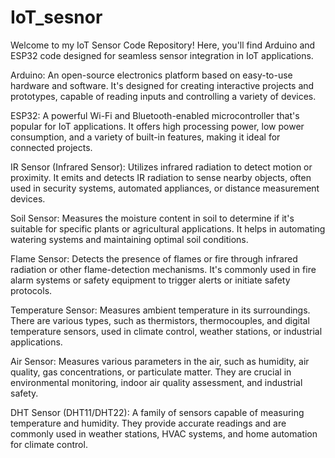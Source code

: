 # IoT_sesnor
Welcome to my IoT Sensor Code Repository! Here, you'll find Arduino and ESP32 code designed for seamless sensor integration in IoT applications.

Arduino: An open-source electronics platform based on easy-to-use hardware and software. It's designed for creating interactive projects and prototypes, capable of reading inputs and controlling a variety of devices.

ESP32: A powerful Wi-Fi and Bluetooth-enabled microcontroller that's popular for IoT applications. It offers high processing power, low power consumption, and a variety of built-in features, making it ideal for connected projects.

IR Sensor (Infrared Sensor): Utilizes infrared radiation to detect motion or proximity. It emits and detects IR radiation to sense nearby objects, often used in security systems, automated appliances, or distance measurement devices.

Soil Sensor: Measures the moisture content in soil to determine if it's suitable for specific plants or agricultural applications. It helps in automating watering systems and maintaining optimal soil conditions.

Flame Sensor: Detects the presence of flames or fire through infrared radiation or other flame-detection mechanisms. It's commonly used in fire alarm systems or safety equipment to trigger alerts or initiate safety protocols.

Temperature Sensor: Measures ambient temperature in its surroundings. There are various types, such as thermistors, thermocouples, and digital temperature sensors, used in climate control, weather stations, or industrial applications.

Air Sensor: Measures various parameters in the air, such as humidity, air quality, gas concentrations, or particulate matter. They are crucial in environmental monitoring, indoor air quality assessment, and industrial safety.

DHT Sensor (DHT11/DHT22): A family of sensors capable of measuring temperature and humidity. They provide accurate readings and are commonly used in weather stations, HVAC systems, and home automation for climate control.

